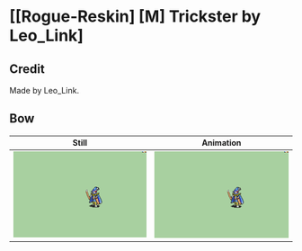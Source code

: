 # [\[Rogue-Reskin\] \[M\] Trickster by Leo_Link]

## Credit

Made by Leo_Link.
	
## Bow

| Still | Animation |
| :---: | :-------: |
| ![Bow still](./Bow_000.png) | ![Bow animation](./Bow.gif) |
